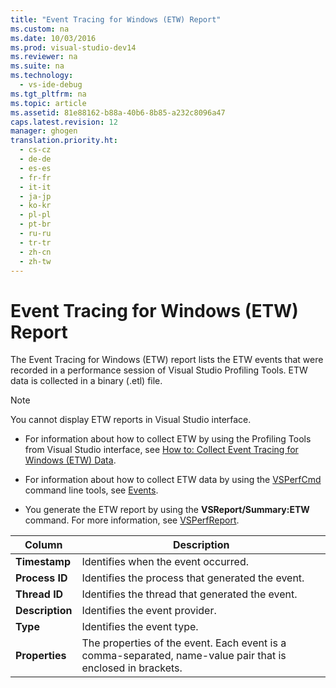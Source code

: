 ```yaml
---
title: "Event Tracing for Windows (ETW) Report"
ms.custom: na
ms.date: 10/03/2016
ms.prod: visual-studio-dev14
ms.reviewer: na
ms.suite: na
ms.technology: 
  - vs-ide-debug
ms.tgt_pltfrm: na
ms.topic: article
ms.assetid: 81e88162-b88a-40b6-8b85-a232c8096a47
caps.latest.revision: 12
manager: ghogen
translation.priority.ht: 
  - cs-cz
  - de-de
  - es-es
  - fr-fr
  - it-it
  - ja-jp
  - ko-kr
  - pl-pl
  - pt-br
  - ru-ru
  - tr-tr
  - zh-cn
  - zh-tw
---
```

# Event Tracing for Windows (ETW) Report
The Event Tracing for Windows (ETW) report lists the ETW events that were recorded in a performance session of Visual Studio Profiling Tools. ETW data is collected in a binary (.etl) file.  
  
> [!NOTE]
>  You cannot display ETW reports in Visual Studio interface.  
  
-   For information about how to collect ETW by using the Profiling Tools from Visual Studio interface, see [How to: Collect Event Tracing for Windows (ETW) Data](../VS_IDE/How-to--Collect-Event-Tracing-for-Windows--ETW--Data.md).  
  
-   For information about how to collect ETW data by using the [VSPerfCmd](../VS_IDE/VSPerfCmd.md) command line tools, see [Events](../VS_IDE/Events--VSPerfCmd-.md).  
  
-   You generate the ETW report by using the **VSReport/Summary:ETW** command. For more information, see [VSPerfReport](../VS_IDE/VSPerfReport.md).  
  
|Column|Description|  
|------------|-----------------|  
|**Timestamp**|Identifies when the event occurred.|  
|**Process ID**|Identifies the process that generated the event.|  
|**Thread ID**|Identifies the thread that generated the event.|  
|**Description**|Identifies the event provider.|  
|**Type**|Identifies the event type.|  
|**Properties**|The properties of the event. Each event is a comma-separated, name-value pair that is enclosed in brackets.|